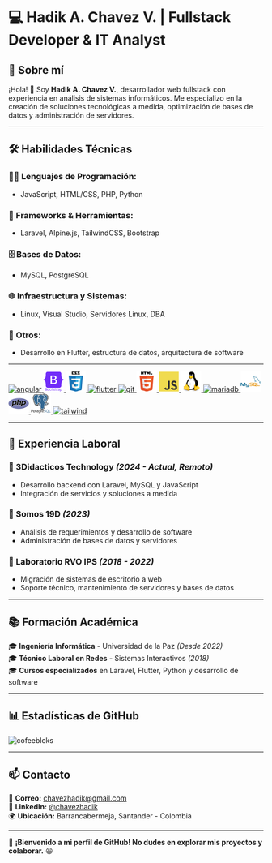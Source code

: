 # 💻 Hadik A. Chavez V. | Fullstack Developer & IT Analyst

## 🌟 Sobre mí  
¡Hola! 👋 Soy **Hadik A. Chavez V.**, desarrollador web fullstack con experiencia en análisis de sistemas informáticos. Me especializo en la creación de soluciones tecnológicas a medida, optimización de bases de datos y administración de servidores.

---

## 🛠️ Habilidades Técnicas  
### 👨‍💻 Lenguajes de Programación:
- JavaScript, HTML/CSS, PHP, Python

### 🔧 Frameworks & Herramientas:
- Laravel, Alpine.js, TailwindCSS, Bootstrap

### 🗄️ Bases de Datos:
- MySQL, PostgreSQL

### 🌐 Infraestructura y Sistemas:
- Linux, Visual Studio, Servidores Linux, DBA

### 🚀 Otros:
- Desarrollo en Flutter, estructura de datos, arquitectura de software

---

<p align="left"> <a href="https://angular.io" target="_blank" rel="noreferrer"> <img src="https://angular.io/assets/images/logos/angular/angular.svg" alt="angular" width="40" height="40"/> </a> <a href="https://getbootstrap.com" target="_blank" rel="noreferrer"> <img src="https://raw.githubusercontent.com/devicons/devicon/master/icons/bootstrap/bootstrap-plain-wordmark.svg" alt="bootstrap" width="40" height="40"/> </a> <a href="https://www.w3schools.com/css/" target="_blank" rel="noreferrer"> <img src="https://raw.githubusercontent.com/devicons/devicon/master/icons/css3/css3-original-wordmark.svg" alt="css3" width="40" height="40"/> </a> <a href="https://flutter.dev" target="_blank" rel="noreferrer"> <img src="https://www.vectorlogo.zone/logos/flutterio/flutterio-icon.svg" alt="flutter" width="40" height="40"/> </a> <a href="https://git-scm.com/" target="_blank" rel="noreferrer"> <img src="https://www.vectorlogo.zone/logos/git-scm/git-scm-icon.svg" alt="git" width="40" height="40"/> </a> <a href="https://www.w3.org/html/" target="_blank" rel="noreferrer"> <img src="https://raw.githubusercontent.com/devicons/devicon/master/icons/html5/html5-original-wordmark.svg" alt="html5" width="40" height="40"/> </a> <a href="https://developer.mozilla.org/en-US/docs/Web/JavaScript" target="_blank" rel="noreferrer"> <img src="https://raw.githubusercontent.com/devicons/devicon/master/icons/javascript/javascript-original.svg" alt="javascript" width="40" height="40"/> </a> <a href="https://www.linux.org/" target="_blank" rel="noreferrer"> <img src="https://raw.githubusercontent.com/devicons/devicon/master/icons/linux/linux-original.svg" alt="linux" width="40" height="40"/> </a> <a href="https://mariadb.org/" target="_blank" rel="noreferrer"> <img src="https://www.vectorlogo.zone/logos/mariadb/mariadb-icon.svg" alt="mariadb" width="40" height="40"/> </a> <a href="https://www.mysql.com/" target="_blank" rel="noreferrer"> <img src="https://raw.githubusercontent.com/devicons/devicon/master/icons/mysql/mysql-original-wordmark.svg" alt="mysql" width="40" height="40"/> </a> <a href="https://www.php.net" target="_blank" rel="noreferrer"> <img src="https://raw.githubusercontent.com/devicons/devicon/master/icons/php/php-original.svg" alt="php" width="40" height="40"/> </a> <a href="https://www.postgresql.org" target="_blank" rel="noreferrer"> <img src="https://raw.githubusercontent.com/devicons/devicon/master/icons/postgresql/postgresql-original-wordmark.svg" alt="postgresql" width="40" height="40"/> </a> <a href="https://tailwindcss.com/" target="_blank" rel="noreferrer"> <img src="https://www.vectorlogo.zone/logos/tailwindcss/tailwindcss-icon.svg" alt="tailwind" width="40" height="40"/> </a> </p>

---

## 📂 Experiencia Laboral  
### 💼 3Didacticos Technology *(2024 - Actual, Remoto)*
- Desarrollo backend con Laravel, MySQL y JavaScript
- Integración de servicios y soluciones a medida

### 💼 Somos 19D *(2023)*
- Análisis de requerimientos y desarrollo de software
- Administración de bases de datos y servidores

### 💼 Laboratorio RVO IPS *(2018 - 2022)*
- Migración de sistemas de escritorio a web
- Soporte técnico, mantenimiento de servidores y bases de datos

---

## 📚 Formación Académica  
🎓 **Ingeniería Informática** - Universidad de la Paz *(Desde 2022)*  
🎓 **Técnico Laboral en Redes** - Sistemas Interactivos *(2018)*  
🎓 **Cursos especializados** en Laravel, Flutter, Python y desarrollo de software  

---

## 📊 Estadísticas de GitHub  

<p><img align="center" src="https://github-readme-stats.vercel.app/api/top-langs?username=cofeeblcks&show_icons=true&locale=en&layout=compact" alt="cofeeblcks" /></p>


---

## 📫 Contacto  
📧 **Correo:** chavezhadik@gmail.com  
💼 **LinkedIn:** [@chavezhadik](https://linkedin.com/in/chavezhadik)  
🌍 **Ubicación:** Barrancabermeja, Santander - Colombia

---

🚀 **¡Bienvenido a mi perfil de GitHub! No dudes en explorar mis proyectos y colaborar.** 😃
